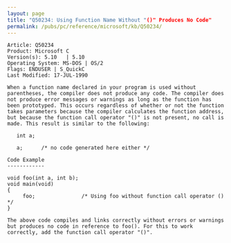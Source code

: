 ```yaml
---
layout: page
title: "Q50234: Using Function Name Without "()" Produces No Code"
permalink: /pubs/pc/reference/microsoft/kb/Q50234/
---
```


	Article: Q50234
	Product: Microsoft C
	Version(s): 5.10   | 5.10
	Operating System: MS-DOS | OS/2
	Flags: ENDUSER | S_QuickC
	Last Modified: 17-JUL-1990
	
	When a function name declared in your program is used without
	parentheses, the compiler does not produce any code. The compiler does
	not produce error messages or warnings as long as the function has
	been prototyped. This occurs regardless of whether or not the function
	takes parameters because the compiler calculates the function address,
	but because the function call operator "()" is not present, no call is
	made. This result is similar to the following:
	
	   int a;
	
	   a;      /* no code generated here either */
	
	Code Example
	------------
	
	void foo(int a, int b);
	void main(void)
	{
	     foo;               /* Using foo without function call operator () */
	}
	
	The above code compiles and links correctly without errors or warnings
	but produces no code in reference to foo(). For this to work
	correctly, add the function call operator "()".
